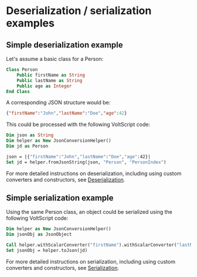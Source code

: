 # Deserialization / serialization examples

## Simple deserialization example

Let's assume a basic class for a Person:

```vb
Class Person
    Public firstName as String
    Public lastName as String
    Public age as Integer
End Class
```

A corresponding JSON structure would be:

```json
{"firstName":"John","lastName":"Doe","age":42}
```

This could be processed with the following VoltScript code:

```vb
Dim json as String
Dim helper as New JsonConversionHelper()
Dim jd as Person

json = |{"firstName":"John","lastName":"Doe","age":42}|
Set jd = helper.fromJsonString(json, "Person", "PersonIndex")
```

For more detailed instructions on deserialization, including using custom converters and constructors, see [Deserialization](../howto/deserialization/index.md).

## Simple serialization example

Using the same Person class, an object could be serialized using the following VoltScript code:

```vb
Dim helper as New JsonConversionHelper()
Dim jsonObj as JsonObject

Call helper.withScalarConverter("firstName").withScalarConverter("lastName").withScalarConverter("age")
Set jsonObj = helper.toJson(jd)
```

For more detailed instructions on serialization, including using custom converters and constructors, see [Serialization](../howto/serialization/index.md).